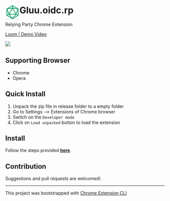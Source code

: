 # <img src="public/icons/icon_48.png" width="45" align="left"> Gluu.oidc.rp

Relying Party Chrome Extension

<a href="https://www.loom.com/share/525aa9a0ec2646fda5b4e53f1a971b7a">
    <p>Loom | Demo Video</p>
    <img style="max-width:300px;" src="https://cdn.loom.com/sessions/thumbnails/525aa9a0ec2646fda5b4e53f1a971b7a-with-play.gif">
  </a>

## Supporting Browser

- Chrome
- Opera

## Quick Install

1. Unpack the zip file in release folder to a empty folder
2. Go to Settings --> Extensions of Chrome browser
3. Switch on the `Developer mode`
4. Click on `Load unpacked` button to load the extension

## Install

Follow the steps provided [**here**](https://github.com/dutiyesh/chrome-extension-cli).

## Contribution

Suggestions and pull requests are welcomed!.

---

This project was bootstrapped with [Chrome Extension CLI](https://github.com/dutiyesh/chrome-extension-cli)

